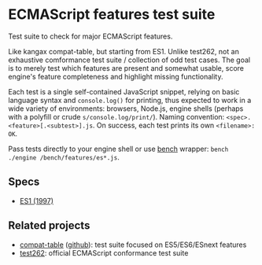 # ECMAScript features test suite

Test suite to check for major ECMAScript features.

Like kangax compat-table, but starting from ES1.  Unlike test262, not
an exhaustive comformance test suite / collection of odd test cases.
The goal is to merely test which features are present and somewhat usable,
score engine's feature completeness and highlight missing functionality.

Each test is a single self-contained JavaScript snippet, relying on basic
language syntax and `console.log()` for printing, thus expected to work in
a wide variety of environments: browsers, Node.js, engine shells (perhaps
with a polyfill or crude `s/console.log/print/`).  Naming convention:
`<spec>.<feature>[.<subtest>].js`.  On success, each test prints its own
`<filename>: OK`.

Pass tests directly to your engine shell or use [bench](../bench) wrapper:
`bench ./engine /bench/features/es*.js`.

## Specs

* [ES1 (1997)](https://ecma-international.org/wp-content/uploads/ECMA-262_1st_edition_june_1997.pdf)

## Related projects

* [compat-table](https://compat-table.github.io/compat-table/es6/) ([github](https://github.com/compat-table/compat-table)): test suite focused on ES5/ES6/ESnext features
* [test262](https://github.com/tc39/test262): official ECMAScript conformance test suite
